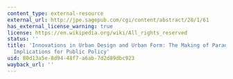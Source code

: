 ```yaml
---
content_type: external-resource
external_url: http://jpe.sagepub.com/cgi/content/abstract/28/1/61
has_external_license_warning: true
license: https://en.wikipedia.org/wiki/All_rights_reserved
status: ''
title: 'Innovations in Urban Design and Urban Form: The Making of Paradigms and the
  Implications for Public Policy'
uid: 80d13a5e-8d94-48f7-a6ab-7d2d89dbc923
wayback_url: ''
---
```

